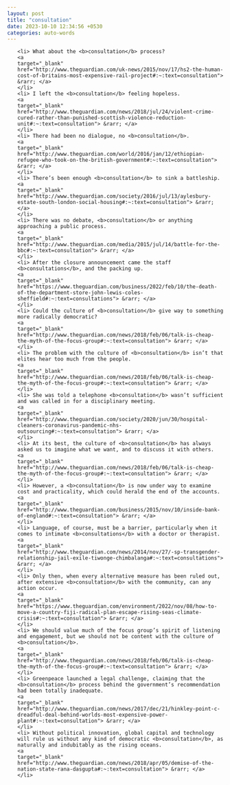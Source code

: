 ```yaml
---
layout: post
title: "consultation"
date: 2023-10-10 12:34:56 +0530
categories: auto-words
---
```

<ol>

    <li> What about the <b>consultation</b> process?
    <a 
    target="_blank" 
    href="http://www.theguardian.com/uk-news/2015/nov/17/hs2-the-human-cost-of-britains-most-expensive-rail-project#:~:text=consultation"> &rarr; </a>
    </li>
    <li> I left the <b>consultation</b> feeling hopeless.
    <a 
    target="_blank" 
    href="http://www.theguardian.com/news/2018/jul/24/violent-crime-cured-rather-than-punished-scottish-violence-reduction-unit#:~:text=consultation"> &rarr; </a>
    </li>
    <li> There had been no dialogue, no <b>consultation</b>.
    <a 
    target="_blank" 
    href="http://www.theguardian.com/world/2016/jan/12/ethiopian-refugee-who-took-on-the-british-government#:~:text=consultation"> &rarr; </a>
    </li>
    <li> There’s been enough <b>consultation</b> to sink a battleship.
    <a 
    target="_blank" 
    href="http://www.theguardian.com/society/2016/jul/13/aylesbury-estate-south-london-social-housing#:~:text=consultation"> &rarr; </a>
    </li>
    <li> There was no debate, <b>consultation</b> or anything approaching a public process.
    <a 
    target="_blank" 
    href="http://www.theguardian.com/media/2015/jul/14/battle-for-the-bbc#:~:text=consultation"> &rarr; </a>
    </li>
    <li> After the closure announcement came the staff <b>consultations</b>, and the packing up.
    <a 
    target="_blank" 
    href="https://www.theguardian.com/business/2022/feb/10/the-death-of-the-department-store-john-lewis-coles-sheffield#:~:text=consultations"> &rarr; </a>
    </li>
    <li> Could the culture of <b>consultation</b> give way to something more radically democratic?
    <a 
    target="_blank" 
    href="http://www.theguardian.com/news/2018/feb/06/talk-is-cheap-the-myth-of-the-focus-group#:~:text=consultation"> &rarr; </a>
    </li>
    <li> The problem with the culture of <b>consultation</b> isn’t that elites hear too much from the people.
    <a 
    target="_blank" 
    href="http://www.theguardian.com/news/2018/feb/06/talk-is-cheap-the-myth-of-the-focus-group#:~:text=consultation"> &rarr; </a>
    </li>
    <li> She was told a telephone <b>consultation</b> wasn’t sufficient and was called in for a disciplinary meeting.
    <a 
    target="_blank" 
    href="http://www.theguardian.com/society/2020/jun/30/hospital-cleaners-coronavirus-pandemic-nhs-outsourcing#:~:text=consultation"> &rarr; </a>
    </li>
    <li> At its best, the culture of <b>consultation</b> has always asked us to imagine what we want, and to discuss it with others.
    <a 
    target="_blank" 
    href="http://www.theguardian.com/news/2018/feb/06/talk-is-cheap-the-myth-of-the-focus-group#:~:text=consultation"> &rarr; </a>
    </li>
    <li> However, a <b>consultation</b> is now under way to examine cost and practicality, which could herald the end of the accounts.
    <a 
    target="_blank" 
    href="http://www.theguardian.com/business/2015/nov/10/inside-bank-of-england#:~:text=consultation"> &rarr; </a>
    </li>
    <li> Language, of course, must be a barrier, particularly when it comes to intimate <b>consultations</b> with a doctor or therapist.
    <a 
    target="_blank" 
    href="http://www.theguardian.com/news/2014/nov/27/-sp-transgender-relationship-jail-exile-tiwonge-chimbalanga#:~:text=consultations"> &rarr; </a>
    </li>
    <li> Only then, when every alternative measure has been ruled out, after extensive <b>consultation</b> with the community, can any action occur.
    <a 
    target="_blank" 
    href="https://www.theguardian.com/environment/2022/nov/08/how-to-move-a-country-fiji-radical-plan-escape-rising-seas-climate-crisis#:~:text=consultation"> &rarr; </a>
    </li>
    <li> We should value much of the focus group’s spirit of listening and engagement, but we should not be content with the culture of <b>consultation</b>.
    <a 
    target="_blank" 
    href="http://www.theguardian.com/news/2018/feb/06/talk-is-cheap-the-myth-of-the-focus-group#:~:text=consultation"> &rarr; </a>
    </li>
    <li> Greenpeace launched a legal challenge, claiming that the <b>consultation</b> process behind the government’s recommendation had been totally inadequate.
    <a 
    target="_blank" 
    href="http://www.theguardian.com/news/2017/dec/21/hinkley-point-c-dreadful-deal-behind-worlds-most-expensive-power-plant#:~:text=consultation"> &rarr; </a>
    </li>
    <li> Without political innovation, global capital and technology will rule us without any kind of democratic <b>consultation</b>, as naturally and indubitably as the rising oceans.
    <a 
    target="_blank" 
    href="http://www.theguardian.com/news/2018/apr/05/demise-of-the-nation-state-rana-dasgupta#:~:text=consultation"> &rarr; </a>
    </li>